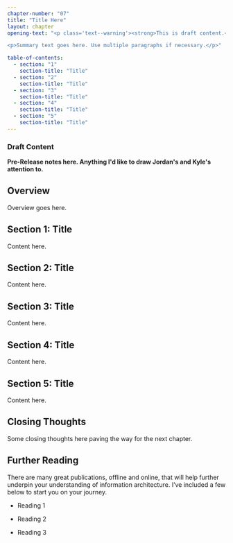 ```yaml
---
chapter-number: "07"
title: "Title Here"
layout: chapter
opening-text: "<p class='text--warning'><strong>This is draft content.</strong> I’m working on this chapter as we speak (23 August), I’ll be releasing it section by section over the next few days.</p>

<p>Summary text goes here. Use multiple paragraphs if necessary.</p>"

table-of-contents:
  - section: "1"
    section-title: "Title"
  - section: "2"
    section-title: "Title"
  - section: "3"
    section-title: "Title"
  - section: "4"
    section-title: "Title"
  - section: "5"
    section-title: "Title"
---
```




### Draft Content

**Pre-Release notes here. Anything I'd like to draw Jordan's and Kyle's attention to.**



Overview
--------

Overview goes here.



Section 1: Title
----------------

Content here.



Section 2: Title
----------------

Content here.



Section 3: Title
----------------

Content here.



Section 4: Title
----------------

Content here.



Section 5: Title
----------------

Content here.



Closing Thoughts
----------------

Some closing thoughts here paving the way for the next chapter.



Further Reading
---------------

There are many great publications, offline and online, that will help further underpin your understanding of information architecture. I’ve included a few below to start you on your journey.

+ Reading 1

+ Reading 2

+ Reading 3